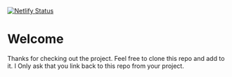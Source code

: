 [![Netlify Status](https://api.netlify.com/api/v1/badges/210e7c64-12ff-4ecf-862d-cd7df8f320cb/deploy-status)](https://app.netlify.com/sites/ipo-calendar/deploys)

# Welcome
Thanks for checking out the project. Feel free to clone this repo and add to it. I Only ask that you link back to this repo from your project.
